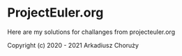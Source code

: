 ﻿# ProjectEuler.org

Here are my solutions for challanges from projecteuler.org

Copyright (c) 2020 - 2021 Arkadiusz Choruży
